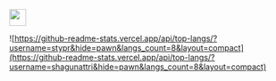 <img src="https://raw.githubusercontent.com/MartinHeinz/MartinHeinz/master/wave.gif" width="30px">


![https://github-readme-stats.vercel.app/api/top-langs/?username=stypr&hide=pawn&langs_count=8&layout=compact](https://github-readme-stats.vercel.app/api/top-langs/?username=shagunattri&hide=pawn&langs_count=8&layout=compact)
